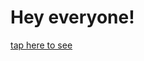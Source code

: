 <h1>Hey everyone!</h1> <a href="https://saket349.github.io/saket349/landingpage/#"> tap here to see </a>
